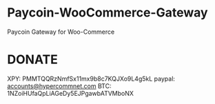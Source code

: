 Paycoin-WooCommerce-Gateway
===========================

Paycoin Gateway for Woo-Commerce


DONATE
===========================
XPY: PMMTQQRzNmfSx11mx9b8c7KQJXo9L4g5kL
paypal: accounts@hypercommnet.com
BTC: 1NZoiHUfaQpLiAGeDy5EJPgawbATVMboNX
